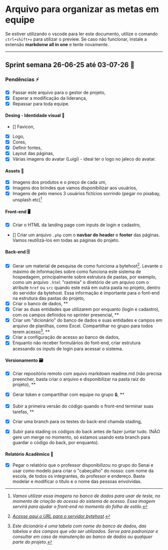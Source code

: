 # Arquivo para organizar as metas em equipe

Se estiver utilizando o vscode para ler este documento, utilize o comando `ctrl+shift+v` para utilizar o preview. Se caso não funcionar, instale a extensão **markdonw all in one** e tente novamente.

***
## Sprint semana 26-06-25 até 03-07-26 :date:

### Pendências :zap:
 - [x] Passar este arquivo para o gestor de projeto,
 - [x] Esperar a modificação da liderança,
 - [x] Repassar para toda equipe.

#### Desing - Identidade visual :art:
- [] Favicon,
- [x] Logo,
- [x] Cores,
- [x] Definir fontes,
- [x] Layout das páginas,
- [x] Várias imagens do avatar (Luigi) - ideal ter o logo no jaleco do avatar.

#### Assets :file_folder:
- [x] Imagens dos produtos e o preço de cada um,
- [x] Imagens dos brindes que vamos disponibilizar aos usuários,
- [x] Imagens de pelo menos 3 usuários fictícios sorrindo (pegar no pixabay, unsplash etc)[^1]

[^1]: *Vamos utilizar essa imagens no banco de dados para usar de teste, no momento de criação do acesso do sistema de acesso. Essa imagem servirá para ajudar o front-end no momento do folha de estilo.*

#### Front-end :desktop_computer:
- [x] Criar o HTML da landing page com inputs de login e cadastro,
- [] Criar um arquivo `.php` com o **navbar do header** e **footer** das páginas. Vamos reutilizá-los em todas as páginas do projeto.

#### Back-end :file_cabinet:
- [x] Gerar um material de pesquisa de como funciona a bytehost[^2]. Levante o máximo de informações sobre como funciona este sistema de hospedagem, principalmente sobre estrutura de pastas, por exemplo, como um arquivo `.html` "rastreia" o diretório de um arquivo com o atribute `href` ou `src` quando este está em outra pasta no projeto, dentro do servidor da bytehost. Essa informação é importante para o font-end na estrutura das pastas do projeto,
- [x] Criar o banco de dados, **
- [x] Criar as duas entidades que utilizarem por enquanto (login e cadastro), com os campos definidos no sprinter presencial, **
- [x] Criar um "dicionário" do banco de dados e suas entidades e campos em arquivo de planilhas, como Excel. Compartilhar no grupo para todos terem acesso[^3], **
- [x] Criar a configuração de acesso ao banco de dados,
- [x] Enquanto não receber formulários do font-end, criar estrutura acessando os inputs de login para acessar o sistema.

[^2]: *[Acesse aqui o URL para o servidor bytehost](https://byet.host/).*

[^3]: *Este dicionário é uma tabela com nome do banco de dados, das tabelas e dos campos que vão ser utilizados. Serve para padronizar e consultar em caso de manutenção ao banco de dados ou qualquer parte do projeto.*

#### Versionamento :card_file_box:
- [x] Criar repositório remoto com aquivo markdown readme.md (não precisa preencher, basta criar o arquivo e disponibilizar na pasta raiz do projeto), **
- [x] Gerar token e compartilhar com equipe no grupo :lock:, **
- [x] Subir a primeira versão do código quando o front-end terminar suas tarefas, **
- [x] Criar uma branch para os testes do back-end chamda stading,
- [x] Subir para stading os códigos do back antes de fazer juntar tudo. (NÃO gere um merge no momento, só estamos usando esta branch para guardar o código do back, por enquanto).


#### Relatório Acadêmico :page_facing_up:
- [x] Pegar o relatório que o professor disponibilizou no grupo do Senai e usar como modelo para criar o "cabeçalho" do nosso: com nome da escola, de todos os integrantes, do professor e endereço. Basta modelar e modificar o título e o nome das pessoas envolvidas.


